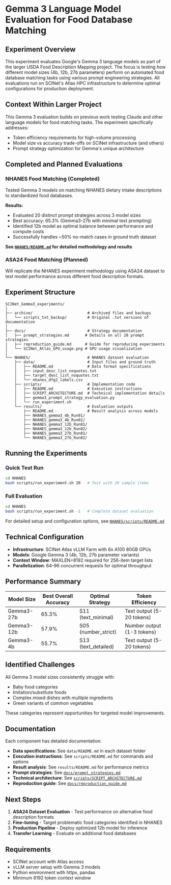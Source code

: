 # Gemma 3 Language Model Evaluation for Food Database Matching

## Experiment Overview

This experiment evaluates Google's Gemma 3 language models as part of the larger USDA Food Description Mapping project. The focus is testing how different model sizes (4b, 12b, 27b parameters) perform on automated food database matching tasks using various prompt engineering strategies. All evaluations run on SCINet's Atlas HPC infrastructure to determine optimal configurations for production deployment.

## Context Within Larger Project

This Gemma 3 evaluation builds on previous work testing Claude and other language models for food matching tasks. The experiment specifically addresses:
- Token efficiency requirements for high-volume processing
- Model size vs accuracy trade-offs on SCINet infrastructure (and others) 
- Prompt strategy optimization for Gemma's unique architecture

## Completed and Planned Evaluations

### NHANES Food Matching (Completed)
Tested Gemma 3 models on matching NHANES dietary intake descriptions to standardized food databases.

**Results:**
- Evaluated 20 distinct prompt strategies across 3 model sizes
- Best accuracy: 65.3% (Gemma3-27b with minimal text prompting)
- Identified 12b model as optimal balance between performance and compute costs
- Successfully handles ~50% no-match cases in ground truth dataset

**See [`NHANES/README.md`](NHANES/README.md) for detailed methodology and results**

### ASA24 Food Matching (Planned)
Will replicate the NHANES experiment methodology using ASA24 dataset to test model performance across different food description formats.

## Experiment Structure

```
SCINet_Gemma3_experiments/
│
├── archive/                        # Archived files and backups
│   └── scripts_txt_backup/         # Original .txt versions of documentation
│
├── docs/                           # Strategy documentation
│   ├── prompt_strategies.md       # Details on all 20 prompt strategies
│   ├── reproduction_guide.md      # Guide for reproducing experiments
│   └── SCINet_Atlas_GPU_usage.png # GPU usage visualization
│
└── NHANES/                         # NHANES dataset evaluation
    ├── data/                       # Input files and ground truth
    │   ├── README.md               # Data format specifications
    │   ├── input_desc_list_noquotes.txt
    │   ├── target_desc_list_noquotes.txt
    │   └── nhanes_dfg2_labels.csv
    ├── scripts/                    # Implementation code
    │   ├── README.md               # Execution instructions
    │   ├── SCRIPT_ARCHITECTURE.md  # Technical implementation details
    │   ├── gemma3_prompt_strategy_evaluation.py
    │   └── run_experiment.sh
    └── results/                    # Evaluation outputs
        ├── README.md               # Result analysis across models
        ├── NHANES_gemma3_4b_Run01/
        ├── NHANES_gemma3_4b_Run02/
        ├── NHANES_gemma3_12b_Run01/
        ├── NHANES_gemma3_12b_Run02/
        ├── NHANES_gemma3_27b_Run01/
        └── NHANES_gemma3_27b_Run02/
```

## Running the Experiments

### Quick Test Run
```bash
cd NHANES
bash scripts/run_experiment.sh 20   # Test with 20 sample items
```

### Full Evaluation
```bash
cd NHANES  
bash scripts/run_experiment.sh -1   # Complete dataset evaluation
```

For detailed setup and configuration options, see [`NHANES/scripts/README.md`](NHANES/scripts/README.md)

## Technical Configuration

- **Infrastructure**: SCINet Atlas vLLM Farm with 6x A100 80GB GPUs
- **Models**: Google Gemma 3 (4b, 12b, 27b parameter variants)
- **Context Window**: MAXLEN=8192 required for 256-item target lists
- **Parallelization**: 64-96 concurrent requests for optimal throughput

## Performance Summary

| Model Size | Best Overall Accuracy | Optimal Strategy | Token Efficiency |
|------------|----------------------|------------------|------------------|
| Gemma3-27b | 65.3% | S11 (text_minimal) | Text output (5-20 tokens) |
| Gemma3-12b | 57.9% | S05 (number_strict) | Number output (1-3 tokens) |
| Gemma3-4b | 55.7% | S13 (text_detailed) | Text output (5-20 tokens) |

## Identified Challenges

All Gemma 3 model sizes consistently struggle with:
- Baby food categories
- Imitation/substitute foods  
- Complex mixed dishes with multiple ingredients
- Green variants of common vegetables

These categories represent opportunities for targeted model improvements.

## Documentation

Each component has detailed documentation:
- **Data specifications**: See `data/README.md` in each dataset folder
- **Execution instructions**: See `scripts/README.md` for commands and options
- **Result analysis**: See `results/README.md` for performance metrics
- **Prompt strategies**: See [`docs/prompt_strategies.md`](docs/prompt_strategies.md)
- **Technical architecture**: See [`scripts/SCRIPT_ARCHITECTURE.md`](NHANES/scripts/SCRIPT_ARCHITECTURE.md)
- **Reproduction guide**: See [`docs/reproduction_guide.md`](docs/reproduction_guide.md)

## Next Steps

1. **ASA24 Dataset Evaluation** - Test performance on alternative food description formats
2. **Fine-tuning** - Target problematic food categories identified in NHANES
3. **Production Pipeline** - Deploy optimized 12b model for inference
4. **Transfer Learning** - Evaluate on additional food databases

## Requirements

- SCINet account with Atlas access
- vLLM server setup with Gemma 3 models
- Python environment with httpx, pandas
- Minimum 8192 token context window
